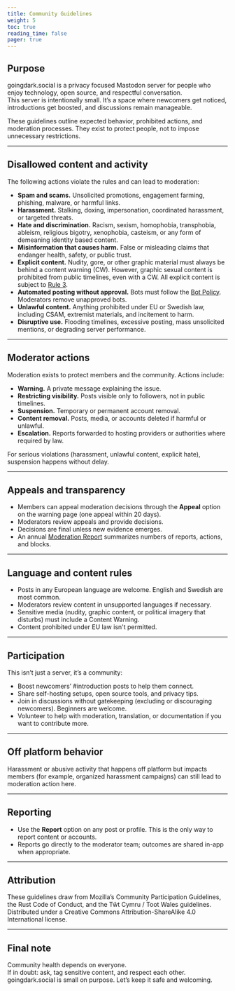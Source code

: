 ```yaml
---
title: Community Guidelines
weight: 5
toc: true
reading_time: false
pager: true
---
```


## Purpose

goingdark.social is a privacy focused Mastodon server for people who enjoy technology, open source, and respectful conversation.  
This server is intentionally small. It’s a space where newcomers get noticed, introductions get boosted, and discussions remain manageable.  

These guidelines outline expected behavior, prohibited actions, and moderation processes. They exist to protect people, not to impose unnecessary restrictions.  

---

## Disallowed content and activity

The following actions violate the rules and can lead to moderation:

- **Spam and scams.** Unsolicited promotions, engagement farming, phishing, malware, or harmful links.  
- **Harassment.** Stalking, doxing, impersonation, coordinated harassment, or targeted threats.  
- **Hate and discrimination.** Racism, sexism, homophobia, transphobia, ableism, religious bigotry, xenophobia, casteism, or any form of demeaning identity based content.  
- **Misinformation that causes harm.** False or misleading claims that endanger health, safety, or public trust.  
- **Explicit content.** Nudity, gore, or other graphic material must always be behind a content warning (CW). However, graphic sexual content is prohibited from public timelines, even with a CW. All explicit content is subject to [Rule 3](/docs/policies/rules/03_keep-it-clean/).  
- **Automated posting without approval.** Bots must follow the [Bot Policy](/docs/policies/rules/bots/). Moderators remove unapproved bots.  
- **Unlawful content.** Anything prohibited under EU or Swedish law, including CSAM, extremist materials, and incitement to harm.  
- **Disruptive use.** Flooding timelines, excessive posting, mass unsolicited mentions, or degrading server performance.  

---

## Moderator actions

Moderation exists to protect members and the community. Actions include:

- **Warning.** A private message explaining the issue.  
- **Restricting visibility.** Posts visible only to followers, not in public timelines.  
- **Suspension.** Temporary or permanent account removal.  
- **Content removal.** Posts, media, or accounts deleted if harmful or unlawful.  
- **Escalation.** Reports forwarded to hosting providers or authorities where required by law.  

For serious violations (harassment, unlawful content, explicit hate), suspension happens without delay.  

---

## Appeals and transparency

- Members can appeal moderation decisions through the **Appeal** option on the warning page (one appeal within 20 days).  
- Moderators review appeals and provide decisions.  
- Decisions are final unless new evidence emerges.  
- An annual [Moderation Report](/docs/policies/moderation-report/) summarizes numbers of reports, actions, and blocks.  

---

## Language and content rules

- Posts in any European language are welcome. English and Swedish are most common.  
- Moderators review content in unsupported languages if necessary.  
- Sensitive media (nudity, graphic content, or political imagery that disturbs) must include a Content Warning.  
- Content prohibited under EU law isn't permitted.  

---

## Participation

This isn’t just a server, it’s a community:  

- Boost newcomers’ #introduction posts to help them connect.  
- Share self-hosting setups, open source tools, and privacy tips.  
- Join in discussions without gatekeeping (excluding or discouraging newcomers). Beginners are welcome.  
- Volunteer to help with moderation, translation, or documentation if you want to contribute more.  

---

## Off platform behavior

Harassment or abusive activity that happens off platform but impacts members (for example, organized harassment campaigns) can still lead to moderation action here.  

---

## Reporting

- Use the **Report** option on any post or profile. This is the only way to report content or accounts.
- Reports go directly to the moderator team; outcomes are shared in-app when appropriate.

---

## Attribution

These guidelines draw from Mozilla’s Community Participation Guidelines, the Rust Code of Conduct, and the Tŵt Cymru / Toot Wales guidelines.  
Distributed under a Creative Commons Attribution-ShareAlike 4.0 International license.  

---

## Final note

Community health depends on everyone.  
If in doubt: ask, tag sensitive content, and respect each other.  
goingdark.social is small on purpose. Let’s keep it safe and welcoming.
